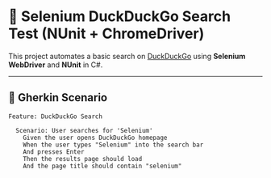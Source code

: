 # 🧪 Selenium DuckDuckGo Search Test (NUnit + ChromeDriver)

This project automates a basic search on [DuckDuckGo](https://duckduckgo.com) using **Selenium WebDriver** and **NUnit** in C#.

---

## 🧾 Gherkin Scenario

```gherkin
Feature: DuckDuckGo Search

  Scenario: User searches for 'Selenium'
    Given the user opens DuckDuckGo homepage
    When the user types "Selenium" into the search bar
    And presses Enter
    Then the results page should load
    And the page title should contain "selenium"
